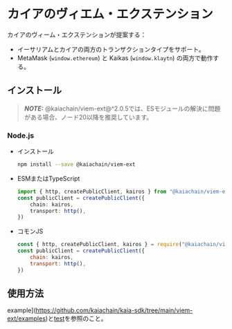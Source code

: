# カイアのヴィエム・エクステンション

カイアのヴィーム・エクステンションが提案する：

- イーサリアムとカイアの両方のトランザクションタイプをサポート。
- MetaMask (`window.ethereum`) と Kaikas (`window.klaytn`) の両方で動作する。

## インストール

> **_NOTE:_**
> @kaiachain/viem-ext@^2.0.5では、ESモジュールの解決に問題がある場合、ノード20以降を推奨しています。

### Node.js

- インストール
    ```sh
    npm install --save @kaiachain/viem-ext
    ```
- ESMまたはTypeScript
    ```ts
    import { http, createPublicClient, kairos } from "@kaiachain/viem-ext";
    const publicClient = createPublicClient({
        chain: kairos,
        transport: http(),
    })
    ```
- コモンJS
    ```js
    const { http, createPublicClient, kairos } = require("@kaiachain/viem-ext");
    const publicClient = createPublicClient({
        chain: kairos,
        transport: http(),
    })
    ```

## 使用方法

example](https://github.com/kaiachain/kaia-sdk/tree/main/viem-ext/examples)と[test](https://github.com/kaiachain/kaia-sdk/tree/main/viem-ext/tests)を参照のこと。